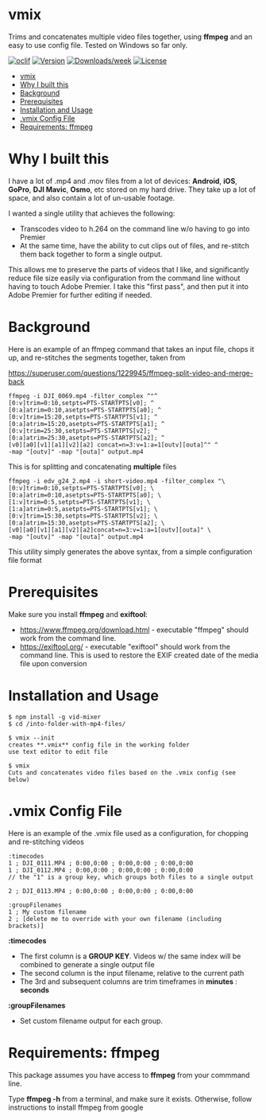 vmix
=======

Trims and concatenates multiple video files together, using **ffmpeg** and an easy to use config file. Tested on Windows so far only.

[![oclif](https://img.shields.io/badge/cli-oclif-brightgreen.svg)](https://oclif.io)
[![Version](https://img.shields.io/npm/v/vid-mixer.svg)](https://npmjs.org/package/vid-mixer)
[![Downloads/week](https://img.shields.io/npm/dw/vid-mixer.svg)](https://npmjs.org/package/vid-mixer)
[![License](https://img.shields.io/npm/l/vid-mixer.svg)](https://github.com/devsign-consulting/vid-mixer/blob/master/package.json)

<!-- toc -->
- [vmix](#vmix)
- [Why I built this](#why-i-built-this)
- [Background](#background)
- [Prerequisites](#prerequisites)
- [Installation and Usage](#installation-and-usage)
- [.vmix Config File](#vmix-config-file)
- [Requirements: ffmpeg](#requirements-ffmpeg)
<!-- tocstop -->

# Why I built this
I have a lot of .mp4 and .mov files from a lot of devices: **Android**, **iOS**, **GoPro**, **DJI Mavic**, **Osmo**, etc stored on my hard drive.  They take up a lot of space, and also contain a lot of un-usable footage.

I wanted a single utility that achieves the following:
* Transcodes video to h.264 on the command line w/o having to go into Premier
* At the same time, have the ability to cut clips out of files, and re-stitch them back together to form a single output.

This allows me to preserve the parts of videos that I like, and significantly reduce file size easily via configuration from the command line without having to touch Adobe Premier. I take this "first pass", and then put it into Adobe Premier for further editing if needed.

# Background
Here is an example of an ffmpeg command that takes an input file, chops it up, and re-stitches the segments together, taken from

https://superuser.com/questions/1229945/ffmpeg-split-video-and-merge-back

```
ffmpeg -i DJI_0069.mp4 -filter_complex ^"^
[0:v]trim=0:10,setpts=PTS-STARTPTS[v0]; ^
[0:a]atrim=0:10,asetpts=PTS-STARTPTS[a0]; ^
[0:v]trim=15:20,setpts=PTS-STARTPTS[v1]; ^
[0:a]atrim=15:20,asetpts=PTS-STARTPTS[a1]; ^
[0:v]trim=25:30,setpts=PTS-STARTPTS[v2]; ^
[0:a]atrim=25:30,asetpts=PTS-STARTPTS[a2]; ^
[v0][a0][v1][a1][v2][a2] concat=n=3:v=1:a=1[outv][outa]^" ^
-map "[outv]" -map "[outa]" output.mp4
```

This is for splitting and concatenating **multiple** files
```
ffmpeg -i edv_g24_2.mp4 -i short-video.mp4 -filter_complex "\
[0:v]trim=0:10,setpts=PTS-STARTPTS[v0]; \
[0:a]atrim=0:10,asetpts=PTS-STARTPTS[a0]; \
[1:v]trim=0:5,setpts=PTS-STARTPTS[v1]; \
[1:a]atrim=0:5,asetpts=PTS-STARTPTS[v1]; \
[0:v]trim=15:30,setpts=PTS-STARTPTS[v2]; \
[0:a]atrim=15:30,asetpts=PTS-STARTPTS[a2]; \
[v0][a0][v1][a1][v2][a2]concat=n=3:v=1:a=1[outv][outa]" \
-map "[outv]" -map "[outa]" output.mp4
```

This utility simply generates the above syntax, from a simple configuration file format


# Prerequisites
Make sure you install **ffmpeg** and **exiftool**:
* https://www.ffmpeg.org/download.html - executable "ffmpeg" should work from the command line.
* https://exiftool.org/ - executable "exiftool" should work from the command line.  This is used to restore the EXIF created date of the media file upon conversion

# Installation and Usage
```sh-session
$ npm install -g vid-mixer
$ cd /into-folder-with-mp4-files/

$ vmix --init
creates **.vmix** config file in the working folder
use text editor to edit file

$ vmix
Cuts and concatenates video files based on the .vmix config (see below)
````

# .vmix Config File
Here is an example of the .vmix file used as a configuration, for chopping and re-stitching videos
```
:timecodes
1 ; DJI_0111.MP4 ; 0:00,0:00 ; 0:00,0:00 ; 0:00,0:00
1 ; DJI_0112.MP4 ; 0:00,0:00 ; 0:00,0:00 ; 0:00,0:00
// the "1" is a group key, which groups both files to a single output

2 ; DJI_0113.MP4 ; 0:00,0:00 ; 0:00,0:00 ; 0:00,0:00

:groupFilenames
1 ; My custom filename
2 ; [delete me to override with your own filename (including brackets)]
```
**:timecodes**
* The first column is a **GROUP KEY**. Videos w/ the same index will be combined to generate a single output file
* The second column is the input filename, relative to the current path
* The 3rd and subsequent columns are trim timeframes in **minutes** : **seconds**

**:groupFilenames**
* Set custom filename output for each group.

# Requirements: ffmpeg
This package assumes you have access to **ffmpeg** from your commmand line.

Type **ffmpeg -h** from a terminal, and make sure it exists.  Otherwise, follow instructions to install ffmpeg from google
